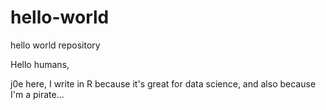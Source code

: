 # hello-world
hello world repository

Hello humans, 

j0e here, I write in R because it's great for data science, and also because I'm a pirate...
